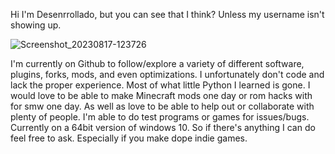Hi I'm Desenrrollado, but you can see that I think? Unless my username isn't showing up.


![Screenshot_20230817-123726](https://github.com/Desenrrollado/Desenrrollado/assets/92115460/3fcca6a4-adf9-4eb0-8ac8-ae482c305863)



I'm currently on Github to follow/explore a variety of different software, plugins, forks, mods, and even optimizations.
I unfortunately don't code and lack the proper experience. Most of what little Python I learned is gone. 
I would love to be able to make Minecraft mods one day or rom hacks with for smw one day.
As well as love to be able to help out or collaborate with plenty of people. 
I'm able to do test programs or games for issues/bugs. Currently on a 64bit version of windows 10. So if there's anything I can do feel free to ask. Especially if you make dope indie games. 
